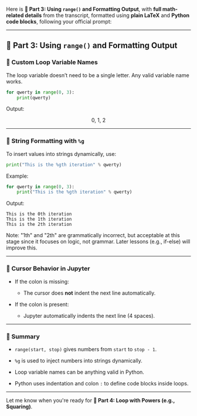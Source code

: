 Here is **📙 Part 3: Using `range()` and Formatting Output**, with **full math-related details** from the transcript, formatted using **plain LaTeX** and **Python code blocks**, following your official prompt:

---

## 📙 Part 3: Using `range()` and Formatting Output

### 🧾 Custom Loop Variable Names

The loop variable doesn’t need to be a single letter. Any valid variable name works.

```python
for qwerty in range(0, 3):
    print(qwerty)
```

Output:

$$ 0,\ 1,\ 2 $$

---

### 🧮 String Formatting with `%g`

To insert values into strings dynamically, use:

```python
print("This is the %gth iteration" % qwerty)
```

Example:

```python
for qwerty in range(0, 3):
    print("This is the %gth iteration" % qwerty)
```

Output:

```
This is the 0th iteration  
This is the 1th iteration  
This is the 2th iteration
```

Note: "1th" and "2th" are grammatically incorrect, but acceptable at this stage since it focuses on logic, not grammar. Later lessons (e.g., if-else) will improve this.

---

### 🧾 Cursor Behavior in Jupyter

- If the colon is missing:
    
    - The cursor does **not** indent the next line automatically.
        
- If the colon is present:
    
    - Jupyter automatically indents the next line (4 spaces).
        

---

### 🧾 Summary

- `range(start, stop)` gives numbers from `start` to `stop - 1`.
    
- `%g` is used to inject numbers into strings dynamically.
    
- Loop variable names can be anything valid in Python.
    
- Python uses indentation and colon `:` to define code blocks inside loops.
    

---

Let me know when you're ready for **📕 Part 4: Loop with Powers (e.g., Squaring)**.